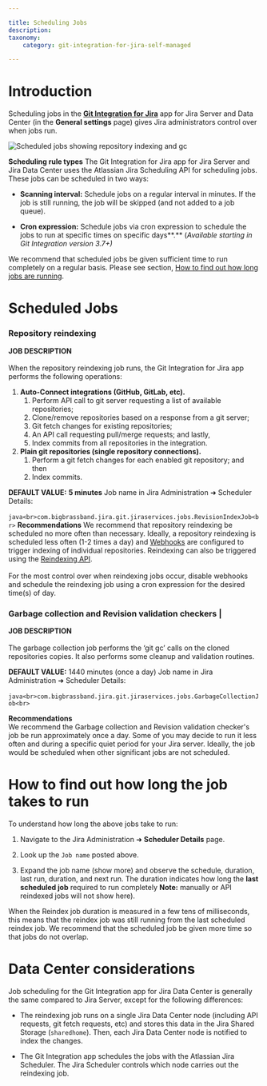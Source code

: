 ```yaml
---

title: Scheduling Jobs
description:
taxonomy:
    category: git-integration-for-jira-self-managed

---
```


# Introduction

Scheduling jobs in the [**Git Integration for Jira**](https://marketplace.atlassian.com/4984) app for Jira Server and Data Center (in the **General settings** page) gives Jira administrators control over when jobs run.

![Scheduled jobs showing repository indexing and gc](https://bigbrassband.atlassian.net/wiki/download/attachments/756056197/general-settings-scheduled-jobs.png?version=1&modificationDate=1600179577661&cacheVersion=1&api=v2)

**Scheduling rule types**
The Git Integration for Jira app for Jira Server and Jira Data Center uses the Atlassian Jira Scheduling API for scheduling jobs. These jobs can be scheduled in two ways:

*   **Scanning interval:** Schedule jobs on a regular interval in minutes. If the job is still running, the job will be skipped (and not added to a job queue).

*   **Cron expression:** Schedule jobs via cron expression to schedule the jobs to run at specific times on specific days**.** (_Available starting in Git Integration version 3.7+)_


We recommend that scheduled jobs be given sufficient time to run completely on a regular basis. Please see section, [How to find out how long jobs are running](https://bigbrassband.atlassian.net/wiki/spaces/GITSERVER/pages/750288897/Scheduling+jobs#How-to-find-out-how-long-the-job-takes-to-run).

# Scheduled Jobs

### Repository reindexing
**JOB DESCRIPTION**<br><br>When the repository reindexing job runs, the Git Integration for Jira app performs the following operations:
1.  **Auto-Connect integrations (GitHub, GitLab, etc).**
    1.  Perform API call to git server requesting a list of available repositories;
    2.  Clone/remove repositories based on a response from a git server;
    3.  Git fetch changes for existing repositories;
    4.  An API call requesting pull/merge requests; and lastly,
    5.  Index commits from all repositories in the integration.
2.  **Plain git repositories (single repository connections).**
    1.  Perform a git fetch changes for each enabled git repository; and then
    2.  Index commits.

**DEFAULT VALUE:** **5 minutes**
Job name in Jira Administration ➜ Scheduler Details:<br><br>```java<br>com.bigbrassband.jira.git.jiraservices.jobs.RevisionIndexJob<br>```
**Recommendations**
We recommend that repository reindexing be scheduled no more often than necessary. Ideally, a repository reindexing is scheduled less often (1-2 times a day) and [Webhooks](/git-integration-for-jira-self-managed/webhooks-gij-self-managed) are configured to trigger indexing of individual repositories. Reindexing can also be triggered using the [Reindexing API](/git-integration-for-jira-self-managed/reindex-api-gij-self-managed).<br><br>For the most control over when reindexing jobs occur, disable webhooks and schedule the reindexing job using a cron expression for the desired time(s) of day.

### Garbage collection and Revision validation checkers |
**JOB DESCRIPTION**<br><br>The garbage collection job performs the ‘git gc’ calls on the cloned repositories copies. It also performs some cleanup and validation routines.

**DEFAULT VALUE:** 1440 minutes (once a day)
Job name in Jira Administration ➜ Scheduler Details:<br><br>```java<br>com.bigbrassband.jira.git.jiraservices.jobs.GarbageCollectionJob<br>```

**Recommendations**  <br>We recommend the Garbage collection and Revision validation checker's job be run approximately once a day. Some of you may decide to run it less often and during a specific quiet period for your Jira server. Ideally, the job would be scheduled when other significant jobs are not scheduled.

# How to find out how long the job takes to run

To understand how long the above jobs take to run:

1.  Navigate to the Jira Administration ➜ **Scheduler Details** page.

2.  Look up the `Job name` posted above.

3.  Expand the job name (show more) and observe the schedule, duration, last run, duration, and next run. The duration indicates how long the **last scheduled job** required to run completely **Note:** manually or API reindexed jobs will not show here).


When the Reindex job duration is measured in a few tens of milliseconds, this means that the reindex job was still running from the last scheduled reindex job. We recommend that the scheduled job be given more time so that jobs do not overlap.

# Data Center considerations

Job scheduling for the Git Integration app for Jira Data Center is generally the same compared to Jira Server, except for the following differences:

*   The reindexing job runs on a single Jira Data Center node (including API requests, git fetch requests, etc) and stores this data in the Jira Shared Storage (`sharedhome`). Then, each Jira Data Center node is notified to index the changes.

*   The Git Integration app schedules the jobs with the Atlassian Jira Scheduler. The Jira Scheduler controls which node carries out the reindexing job.


